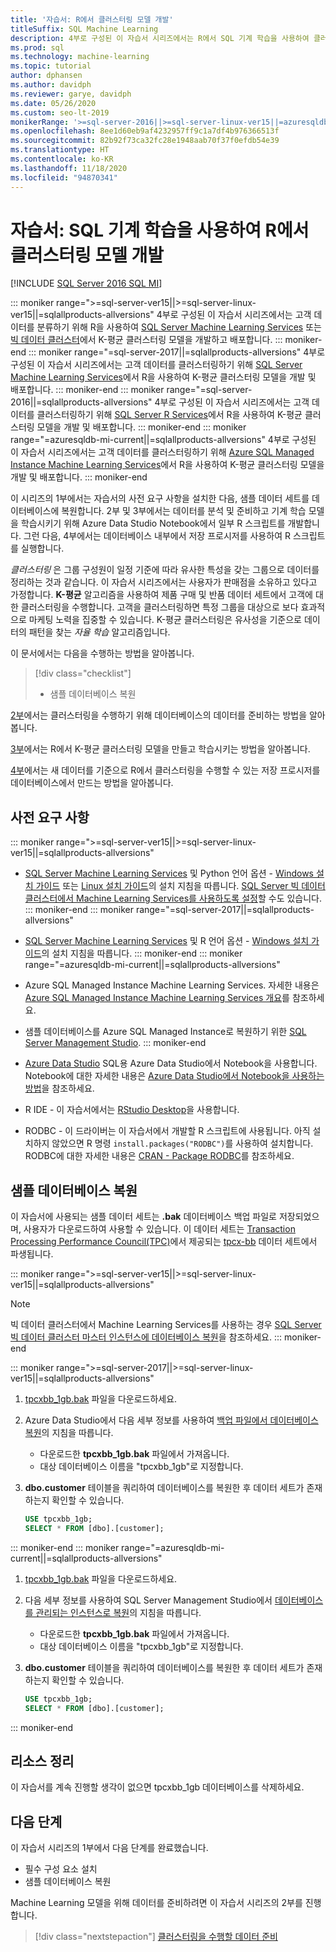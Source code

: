 ```yaml
---
title: '자습서: R에서 클러스터링 모델 개발'
titleSuffix: SQL Machine Learning
description: 4부로 구성된 이 자습서 시리즈에서는 R에서 SQL 기계 학습을 사용하여 클러스터링을 수행하는 모델을 개발합니다.
ms.prod: sql
ms.technology: machine-learning
ms.topic: tutorial
author: dphansen
ms.author: davidph
ms.reviewer: garye, davidph
ms.date: 05/26/2020
ms.custom: seo-lt-2019
monikerRange: '>=sql-server-2016||>=sql-server-linux-ver15||=azuresqldb-mi-current||=sqlallproducts-allversions'
ms.openlocfilehash: 8ee1d60eb9af4232957ff9c1a7df4b976366513f
ms.sourcegitcommit: 82b92f73ca32fc28e1948aab70f37f0efdb54e39
ms.translationtype: HT
ms.contentlocale: ko-KR
ms.lasthandoff: 11/18/2020
ms.locfileid: "94870341"
---
```

# <a name="tutorial-develop-a-clustering-model-in-r-with-sql-machine-learning"></a>자습서: SQL 기계 학습을 사용하여 R에서 클러스터링 모델 개발
[!INCLUDE [SQL Server 2016 SQL MI](../../includes/applies-to-version/sqlserver2016-asdbmi.md)]

::: moniker range=">=sql-server-ver15||>=sql-server-linux-ver15||=sqlallproducts-allversions"
4부로 구성된 이 자습서 시리즈에서는 고객 데이터를 분류하기 위해 R을 사용하여 [SQL Server Machine Learning Services](../sql-server-machine-learning-services.md) 또는 [빅 데이터 클러스터](../../big-data-cluster/machine-learning-services.md)에서 K-평균 클러스터링 모델을 개발하고 배포합니다.
::: moniker-end
::: moniker range="=sql-server-2017||=sqlallproducts-allversions"
4부로 구성된 이 자습서 시리즈에서는 고객 데이터를 클러스터링하기 위해 [SQL Server Machine Learning Services](../sql-server-machine-learning-services.md)에서 R을 사용하여 K-평균 클러스터링 모델을 개발 및 배포합니다.
::: moniker-end
::: moniker range="=sql-server-2016||=sqlallproducts-allversions"
4부로 구성된 이 자습서 시리즈에서는 고객 데이터를 클러스터링하기 위해 [SQL Server R Services](../r/sql-server-r-services.md)에서 R을 사용하여 K-평균 클러스터링 모델을 개발 및 배포합니다.
::: moniker-end
::: moniker range="=azuresqldb-mi-current||=sqlallproducts-allversions"
4부로 구성된 이 자습서 시리즈에서는 고객 데이터를 클러스터링하기 위해 [Azure SQL Managed Instance Machine Learning Services](/azure/azure-sql/managed-instance/machine-learning-services-overview)에서 R을 사용하여 K-평균 클러스터링 모델을 개발 및 배포합니다.
::: moniker-end

이 시리즈의 1부에서는 자습서의 사전 요구 사항을 설치한 다음, 샘플 데이터 세트를 데이터베이스에 복원합니다. 2부 및 3부에서는 데이터를 분석 및 준비하고 기계 학습 모델을 학습시키기 위해 Azure Data Studio Notebook에서 일부 R 스크립트를 개발합니다. 그런 다음, 4부에서는 데이터베이스 내부에서 저장 프로시저를 사용하여 R 스크립트를 실행합니다.

*클러스터링* 은 그룹 구성원이 일정 기준에 따라 유사한 특성을 갖는 그룹으로 데이터를 정리하는 것과 같습니다. 이 자습서 시리즈에서는 사용자가 판매점을 소유하고 있다고 가정합니다. **K-평균** 알고리즘을 사용하여 제품 구매 및 반품 데이터 세트에서 고객에 대한 클러스터링을 수행합니다. 고객을 클러스터링하면 특정 그룹을 대상으로 보다 효과적으로 마케팅 노력을 집중할 수 있습니다. K-평균 클러스터링은 유사성을 기준으로 데이터의 패턴을 찾는 *자율 학습* 알고리즘입니다.

이 문서에서는 다음을 수행하는 방법을 알아봅니다.

> [!div class="checklist"]
> * 샘플 데이터베이스 복원

[2부](r-clustering-model-prepare-data.md)에서는 클러스터링을 수행하기 위해 데이터베이스의 데이터를 준비하는 방법을 알아봅니다.

[3부](r-clustering-model-build.md)에서는 R에서 K-평균 클러스터링 모델을 만들고 학습시키는 방법을 알아봅니다.

[4부](r-clustering-model-deploy.md)에서는 새 데이터를 기준으로 R에서 클러스터링을 수행할 수 있는 저장 프로시저를 데이터베이스에서 만드는 방법을 알아봅니다.

## <a name="prerequisites"></a>사전 요구 사항

::: moniker range=">=sql-server-ver15||>=sql-server-linux-ver15||=sqlallproducts-allversions"
* [SQL Server Machine Learning Services](../sql-server-machine-learning-services.md) 및 Python 언어 옵션 - [Windows 설치 가이드](../install/sql-machine-learning-services-windows-install.md) 또는 [Linux 설치 가이드](../../linux/sql-server-linux-setup-machine-learning.md?toc=%252fsql%252fmachine-learning%252ftoc.json&view=sql-server-linux-ver15&preserve-view=true)의 설치 지침을 따릅니다. [SQL Server 빅 데이터 클러스터에서 Machine Learning Services를 사용하도록 설정](../../big-data-cluster/machine-learning-services.md)할 수도 있습니다.
::: moniker-end
::: moniker range="=sql-server-2017||=sqlallproducts-allversions"
* [SQL Server Machine Learning Services](../sql-server-machine-learning-services.md) 및 R 언어 옵션 - [Windows 설치 가이드](../install/sql-machine-learning-services-windows-install.md)의 설치 지침을 따릅니다.
::: moniker-end
::: moniker range="=azuresqldb-mi-current||=sqlallproducts-allversions"
* Azure SQL Managed Instance Machine Learning Services. 자세한 내용은 [Azure SQL Managed Instance Machine Learning Services 개요](/azure/azure-sql/managed-instance/machine-learning-services-overview)를 참조하세요.

* 샘플 데이터베이스를 Azure SQL Managed Instance로 복원하기 위한 [SQL Server Management Studio](../../ssms/download-sql-server-management-studio-ssms.md).
::: moniker-end

* [Azure Data Studio](../../azure-data-studio/what-is.md) SQL용 Azure Data Studio에서 Notebook을 사용합니다. Notebook에 대한 자세한 내용은 [Azure Data Studio에서 Notebook을 사용하는 방법](../../azure-data-studio/notebooks/notebooks-guidance.md)을 참조하세요.

* R IDE - 이 자습서에서는 [RStudio Desktop](https://www.rstudio.com/products/rstudio/download/)을 사용합니다.

* RODBC - 이 드라이버는 이 자습서에서 개발할 R 스크립트에 사용됩니다. 아직 설치하지 않았으면 R 명령 `install.packages("RODBC")`를 사용하여 설치합니다. RODBC에 대한 자세한 내용은 [CRAN - Package RODBC](https://CRAN.R-project.org/package=RODBC)를 참조하세요.

## <a name="restore-the-sample-database"></a>샘플 데이터베이스 복원

이 자습서에 사용되는 샘플 데이터 세트는 **.bak** 데이터베이스 백업 파일로 저장되었으며, 사용자가 다운로드하여 사용할 수 있습니다. 이 데이터 세트는 [Transaction Processing Performance Council(TPC)](http://www.tpc.org/)에서 제공되는 [tpcx-bb](http://www.tpc.org/tpcx-bb/default5.asp) 데이터 세트에서 파생됩니다.

::: moniker range=">=sql-server-ver15||>=sql-server-linux-ver15||=sqlallproducts-allversions"
> [!NOTE]
> 빅 데이터 클러스터에서 Machine Learning Services를 사용하는 경우 [SQL Server 빅 데이터 클러스터 마스터 인스턴스에 데이터베이스 복원](../../big-data-cluster/data-ingestion-restore-database.md)을 참조하세요.
::: moniker-end

::: moniker range=">=sql-server-2017||>=sql-server-linux-ver15||=sqlallproducts-allversions"
1. [tpcxbb_1gb.bak](https://sqlchoice.blob.core.windows.net/sqlchoice/static/tpcxbb_1gb.bak) 파일을 다운로드하세요.

1. Azure Data Studio에서 다음 세부 정보를 사용하여 [백업 파일에서 데이터베이스 복원](../../azure-data-studio/tutorial-backup-restore-sql-server.md#restore-a-database-from-a-backup-file)의 지침을 따릅니다.

   * 다운로드한 **tpcxbb_1gb.bak** 파일에서 가져옵니다.
   * 대상 데이터베이스 이름을 "tpcxbb_1gb"로 지정합니다.

1. **dbo.customer** 테이블을 쿼리하여 데이터베이스를 복원한 후 데이터 세트가 존재하는지 확인할 수 있습니다.

    ```sql
    USE tpcxbb_1gb;
    SELECT * FROM [dbo].[customer];
    ```
::: moniker-end
::: moniker range="=azuresqldb-mi-current||=sqlallproducts-allversions"
1. [tpcxbb_1gb.bak](https://sqlchoice.blob.core.windows.net/sqlchoice/static/tpcxbb_1gb.bak) 파일을 다운로드하세요.

1. 다음 세부 정보를 사용하여 SQL Server Management Studio에서 [데이터베이스를 관리되는 인스턴스로 복원](/azure/sql-database/sql-database-managed-instance-get-started-restore)의 지침을 따릅니다.

   * 다운로드한 **tpcxbb_1gb.bak** 파일에서 가져옵니다.
   * 대상 데이터베이스 이름을 "tpcxbb_1gb"로 지정합니다.

1. **dbo.customer** 테이블을 쿼리하여 데이터베이스를 복원한 후 데이터 세트가 존재하는지 확인할 수 있습니다.

    ```sql
    USE tpcxbb_1gb;
    SELECT * FROM [dbo].[customer];
    ```
::: moniker-end

## <a name="clean-up-resources"></a>리소스 정리

이 자습서를 계속 진행할 생각이 없으면 tpcxbb_1gb 데이터베이스를 삭제하세요.

## <a name="next-steps"></a>다음 단계

이 자습서 시리즈의 1부에서 다음 단계를 완료했습니다.

* 필수 구성 요소 설치
* 샘플 데이터베이스 복원

Machine Learning 모델을 위해 데이터를 준비하려면 이 자습서 시리즈의 2부를 진행합니다.

> [!div class="nextstepaction"]
> [클러스터링을 수행할 데이터 준비](r-clustering-model-prepare-data.md)